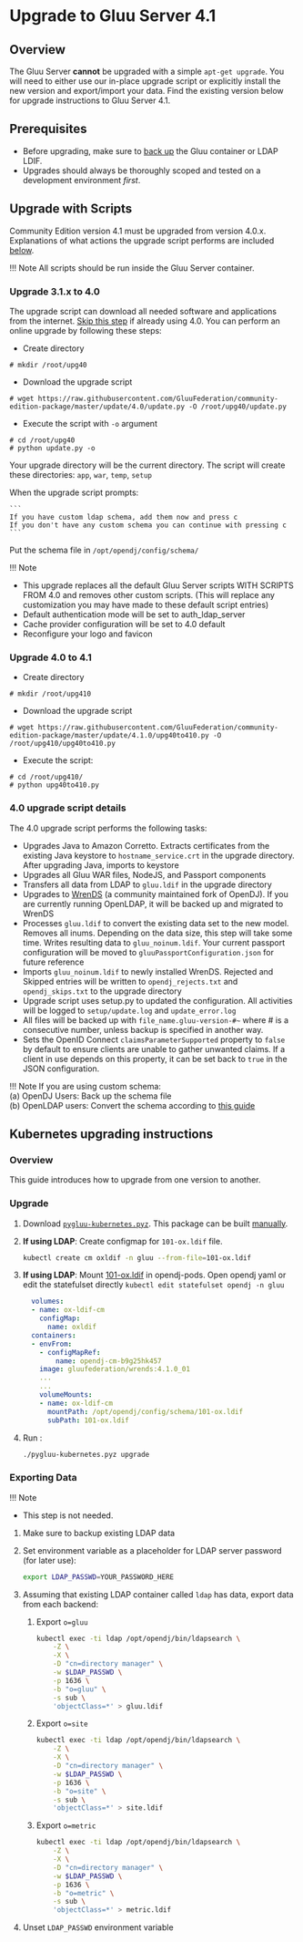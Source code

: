 # Upgrade to Gluu Server 4.1

## Overview
The Gluu Server **cannot** be upgraded with a simple `apt-get upgrade`. You will need to either use our in-place upgrade script or explicitly install the new version and export/import your data. Find the existing version below for upgrade instructions to Gluu Server 4.1. 

## Prerequisites

- Before upgrading, make sure to [back up](../operation/backup.md) the Gluu container or LDAP LDIF. 
- Upgrades should always be thoroughly scoped and tested on a development environment *first*.

## Upgrade with Scripts

Community Edition version 4.1 must be upgraded from version 4.0.x. Explanations of what actions the upgrade script performs are included [below](#40-upgrade-script-details).

!!! Note
    All scripts should be run inside the Gluu Server container.
    
### Upgrade 3.1.x to 4.0

The upgrade script can download all needed software and applications from the internet. [Skip this step](#upgrade-40-to-41) if already using 4.0. You can perform an online upgrade by following these steps:

* Create directory
```
# mkdir /root/upg40
```

* Download the upgrade script
```
# wget https://raw.githubusercontent.com/GluuFederation/community-edition-package/master/update/4.0/update.py -O /root/upg40/update.py
```

* Execute the script with `-o` argument
```
# cd /root/upg40
# python update.py -o
```

Your upgrade directory will be the current directory. The script will create these directories: `app`, `war`, `temp`, `setup`

When the upgrade script prompts:  
    
    ```
    If you have custom ldap schema, add them now and press c  
    If you don't have any custom schema you can continue with pressing c
    ```
    
Put the schema file in `/opt/opendj/config/schema/`


!!! Note
 * This upgrade replaces all the default Gluu Server scripts WITH SCRIPTS FROM 4.0 and removes other custom scripts. (This will replace any customization you may have made to these default script entries) 
 * Default authentication mode will be set to auth_ldap_server
 * Cache provider configuration will be set to 4.0 default
 * Reconfigure your logo and favicon


### Upgrade 4.0 to 4.1

* Create directory
```
# mkdir /root/upg410
```

* Download the upgrade script
```
# wget https://raw.githubusercontent.com/GluuFederation/community-edition-package/master/update/4.1.0/upg40to410.py -O /root/upg410/upg40to410.py
```

* Execute the script:

```
# cd /root/upg410/
# python upg40to410.py
```
### 4.0 upgrade script details

The 4.0 upgrade script performs the following tasks:

- Upgrades Java to Amazon Corretto. Extracts certificates from the existing Java keystore to `hostname_service.crt` in the upgrade directory. After upgrading Java, imports to keystore
- Upgrades all Gluu WAR files, NodeJS, and Passport components
- Transfers all data from LDAP to `gluu.ldif` in the upgrade directory
- Upgrades to [WrenDS](https://github.com/WrenSecurity/wrends) (a community maintained fork of OpenDJ). If you are currently running OpenLDAP, it will be backed up and migrated to WrenDS
- Processes `gluu.ldif` to convert the existing data set to the new model. Removes all inums. Depending on the data
size, this step will take some time. Writes resulting data to `gluu_noinum.ldif`. Your current passport configuration
will be moved to `gluuPassportConfiguration.json` for future reference
- Imports `gluu_noinum.ldif` to newly installed WrenDS. Rejected and Skipped entries will be written to 
`opendj_rejects.txt` and `opendj_skips.txt` to the upgrade directory
- Upgrade script uses setup.py to updated the configuration. All activities will be logged to `setup/update.log` and
`update_error.log`
- All files will be backed up with `file_name.gluu-version-#~` where # is a consecutive number, unless backup is specified in
another way.
- Sets the OpenID Connect `claimsParameterSupported` property to `false` by default to ensure clients are unable to gather unwanted claims. If a client in use depends on this property, it can be set back to `true` in the JSON configuration.

!!! Note
    If you are using custom schema:  
    (a) OpenDJ Users: Back up the schema file  
    (b) OpenLDAP users: Convert the schema according to [this guide](https://backstage.forgerock.com/docs/opendj/3.5/admin-guide/#chap-schema)

## Kubernetes upgrading instructions 

### Overview

This guide introduces how to upgrade from one version to another.

### Upgrade

1.  Download [`pygluu-kubernetes.pyz`](https://github.com/GluuFederation/enterprise-edition/releases). This package can be built [manually](https://github.com/GluuFederation/enterprise-edition/blob/4.1/README.md#build-pygluu-kubernetespyz-manually).

1.  **If using LDAP**: Create configmap for `101-ox.ldif` file.

    ```bash
    kubectl create cm oxldif -n gluu --from-file=101-ox.ldif
    ```
    
1.  **If using LDAP**: Mount [101-ox.ldif](https://raw.githubusercontent.com/GluuFederation/enterprise-edition/4.1/pygluu/kubernetes/templates/ldap/base/101-ox.ldif) in opendj-pods. Open opendj yaml or edit the statefulset directly `kubectl edit statefulset opendj -n gluu`

    ```yaml
      volumes:
      - name: ox-ldif-cm
        configMap:
          name: oxldif
      containers:
      - envFrom:
        - configMapRef:
            name: opendj-cm-b9g25hk457
        image: gluufederation/wrends:4.1.0_01
        ...
        ...
        volumeMounts:
        - name: ox-ldif-cm
          mountPath: /opt/opendj/config/schema/101-ox.ldif
          subPath: 101-ox.ldif

    ```
    
1.  Run :

     ```bash
     ./pygluu-kubernetes.pyz upgrade
     ```
### Exporting Data

!!! Note
 * This step is not needed.


1.  Make sure to backup existing LDAP data

1.  Set environment variable as a placeholder for LDAP server password (for later use):

    ```sh
    export LDAP_PASSWD=YOUR_PASSWORD_HERE
    ```

1.  Assuming that existing LDAP container called `ldap` has data, export data from each backend:

    1.  Export `o=gluu`

        ```sh
        kubectl exec -ti ldap /opt/opendj/bin/ldapsearch \
            -Z \
            -X \
            -D "cn=directory manager" \
            -w $LDAP_PASSWD \
            -p 1636 \
            -b "o=gluu" \
            -s sub \
            'objectClass=*' > gluu.ldif
        ```

    1.  Export `o=site`

        ```sh
        kubectl exec -ti ldap /opt/opendj/bin/ldapsearch \
            -Z \
            -X \
            -D "cn=directory manager" \
            -w $LDAP_PASSWD \
            -p 1636 \
            -b "o=site" \
            -s sub \
            'objectClass=*' > site.ldif
        ```

    1.  Export `o=metric`

        ```sh
        kubectl exec -ti ldap /opt/opendj/bin/ldapsearch \
            -Z \
            -X \
            -D "cn=directory manager" \
            -w $LDAP_PASSWD \
            -p 1636 \
            -b "o=metric" \
            -s sub \
            'objectClass=*' > metric.ldif
        ```

1.  Unset `LDAP_PASSWD` environment variable
